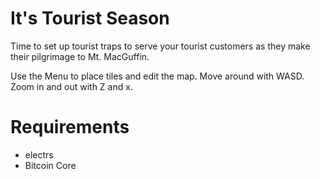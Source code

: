 # It's Tourist Season

Time to set up tourist traps to serve your tourist customers as they make their pilgrimage to Mt. MacGuffin.

Use the Menu to place tiles and edit the map.
Move around with WASD.
Zoom in and out with Z and x.

# Requirements
* electrs
* Bitcoin Core
